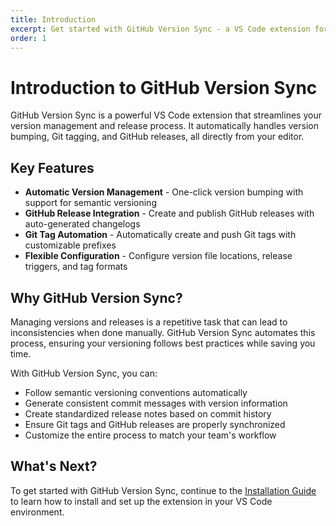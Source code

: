 ```yaml
---
title: Introduction
excerpt: Get started with GitHub Version Sync - a VS Code extension for managing versions and GitHub releases
order: 1
---
```


# Introduction to GitHub Version Sync

GitHub Version Sync is a powerful VS Code extension that streamlines your version management and release process. It automatically handles version bumping, Git tagging, and GitHub releases, all directly from your editor.

## Key Features

- **Automatic Version Management** - One-click version bumping with support for semantic versioning
- **GitHub Release Integration** - Create and publish GitHub releases with auto-generated changelogs
- **Git Tag Automation** - Automatically create and push Git tags with customizable prefixes
- **Flexible Configuration** - Configure version file locations, release triggers, and tag formats

## Why GitHub Version Sync?

Managing versions and releases is a repetitive task that can lead to inconsistencies when done manually. GitHub Version Sync automates this process, ensuring your versioning follows best practices while saving you time.

With GitHub Version Sync, you can:

- Follow semantic versioning conventions automatically
- Generate consistent commit messages with version information
- Create standardized release notes based on commit history
- Ensure Git tags and GitHub releases are properly synchronized
- Customize the entire process to match your team's workflow

## What's Next?

To get started with GitHub Version Sync, continue to the [Installation Guide](./installation) to learn how to install and set up the extension in your VS Code environment.
